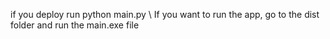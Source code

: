 if you deploy 
run python main.py \\
If you want to run the app, go to the dist folder and run the main.exe file
